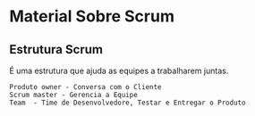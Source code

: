 # Material Sobre Scrum 

 ## Estrutura Scrum 

 É uma estrutura que ajuda as equipes a trabalharem juntas.

 ```
Produto owner - Conversa com o Cliente
Scrum master - Gerencia a Equipe
Team  - Time de Desenvolvedore, Testar e Entregar o Produto
 ```